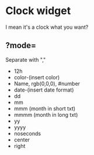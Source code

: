 # Clock widget
I mean it's a clock what you want?

## ?mode=
Separate with ","
- 12h
- color-(insert color)
 - Name, rgb(0,0,0), #number
- date-(insert date format)
 - dd 
 - mm
 - mmm (month in short txt)
 - mmmm (month in long txt)
 - yy 
 - yyyy
-  noseconds
-  center
-  right
